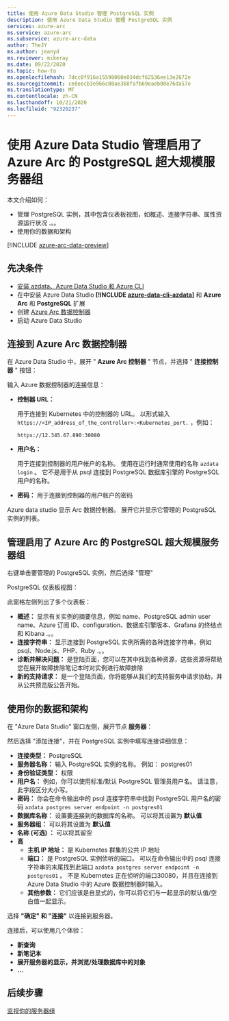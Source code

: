 ```yaml
---
title: 使用 Azure Data Studio 管理 PostgreSQL 实例
description: 使用 Azure Data Studio 管理 PostgreSQL 实例
services: azure-arc
ms.service: azure-arc
ms.subservice: azure-arc-data
author: TheJY
ms.author: jeanyd
ms.reviewer: mikeray
ms.date: 09/22/2020
ms.topic: how-to
ms.openlocfilehash: 7dcc0f916a15598060e034dcf62536ee13e2672e
ms.sourcegitcommit: ce8eecb3e966c08ae368fafb69eaeb00e76da57e
ms.translationtype: MT
ms.contentlocale: zh-CN
ms.lasthandoff: 10/21/2020
ms.locfileid: "92320237"
---
```

# <a name="use-azure-data-studio-to-manage-your-azure-arc-enabled-postgresql-hyperscale-server-group"></a>使用 Azure Data Studio 管理启用了 Azure Arc 的 PostgreSQL 超大规模服务器组


本文介绍如何：
- 管理 PostgreSQL 实例，其中包含仪表板视图，如概述、连接字符串、属性资源运行状况 .。。
- 使用你的数据和架构

[!INCLUDE [azure-arc-data-preview](../../../includes/azure-arc-data-preview.md)]

## <a name="prerequisites"></a>先决条件

- [安装 azdata、Azure Data Studio 和 Azure CLI](install-client-tools.md)
- 在中安装 Azure Data Studio **[!INCLUDE [azure-data-cli-azdata](../../../includes/azure-data-cli-azdata.md)]** 和 **Azure Arc** 和 **PostgreSQL** 扩展
- 创建 [Azure Arc 数据控制器](create-data-controller-using-azdata.md)
- 启动 Azure Data Studio

## <a name="connect-to-the-azure-arc-data-controller"></a>连接到 Azure Arc 数据控制器

在 Azure Data Studio 中，展开 " **Azure Arc 控制器** " 节点，并选择 " **连接控制器** " 按钮：

输入 Azure 数据控制器的连接信息：

- **控制器 URL：**

    用于连接到 Kubernetes 中的控制器的 URL。 以形式输入 `https://<IP_address_of_the_controller>:<Kubernetes_port.` ，例如：

    ```console
    https://12.345.67.890:30080
    ```
- **用户名：**

    用于连接到控制器的用户帐户的名称。 使用在运行时通常使用的名称 `azdata login` 。 它不是用于从 psql 连接到 PostgreSQL 数据库引擎的 PostgreSQL 用户的名称。
- **密码：** 用于连接到控制器的用户帐户的密码


Azure data studio 显示 Arc 数据控制器。 展开它并显示它管理的 PostgreSQL 实例的列表。

## <a name="manage-your-azure-arc-enabled-postgresql-hyperscale-server-groups"></a>管理启用了 Azure Arc 的 PostgreSQL 超大规模服务器组

右键单击要管理的 PostgreSQL 实例，然后选择 "管理"

PostgreSQL 仪表板视图：

此窗格左侧列出了多个仪表板：

- **概述：** 显示有关实例的摘要信息，例如 name、PostgreSQL admin user name、Azure 订阅 ID、configuration、数据库引擎版本、Grafana 的终结点和 Kibana .。。
- **连接字符串：** 显示连接到 PostgreSQL 实例所需的各种连接字符串，例如 psql、Node.js、PHP、Ruby .。。
- **诊断并解决问题：** 是登陆页面，您可以在其中找到各种资源，这些资源将帮助您在展开故障排除笔记本时对实例进行故障排除
- **新的支持请求：** 是一个登陆页面，你将能够从我们的支持服务中请求协助，并从公共预览版公告开始。

## <a name="work-with-your-data-and-schema"></a>使用你的数据和架构

在 "Azure Data Studio" 窗口左侧，展开节点 **服务器**：

然后选择 "添加连接"，并在 PostgreSQL 实例中填写连接详细信息：
- **连接类型：** PostgreSQL
- **服务器名称：** 输入 PostgreSQL 实例的名称。 例如： postgres01
- **身份验证类型：** 权限
- **用户名：** 例如，你可以使用标准/默认 PostgreSQL 管理员用户名。 请注意，此字段区分大小写。
- **密码：** 你会在命令输出中的 psql 连接字符串中找到 PostgreSQL 用户名的密码 `azdata postgres server endpoint -n postgres01`
- **数据库名称：** 设置要连接到的数据库的名称。 可以将其设置为 __默认值__
- **服务器组：** 可以将其设置为 __默认值__
- **名称 (可选) ：** 可以将其留空
- **高**
    - **主机 IP 地址：** 是 Kubernetes 群集的公共 IP 地址
    - **端口：** 是 PostgreSQL 实例侦听的端口。 可以在命令输出中的 psql 连接字符串的末尾找到此端口 `azdata postgres server endpoint -n postgres01` 。 不是 Kubernetes 正在侦听的端口30080，并且在连接到 Azure Data Studio 中的 Azure 数据控制器时输入。
    - **其他参数：** 它们应该是自显式的，你可以将它们与一起显示的默认值/空白值一起显示。

选择 **"确定" 和 "连接"** 以连接到服务器。

连接后，可以使用几个体验：
- **新查询**
- **新笔记本**
- **展开服务器的显示，并浏览/处理数据库中的对象**
- **...**

## <a name="next-step"></a>后续步骤
[监视你的服务器组](monitor-grafana-kibana.md)
